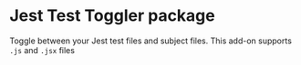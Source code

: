 # Jest Test Toggler package

Toggle between your Jest test files and subject files.
This add-on supports `.js` and `.jsx` files
